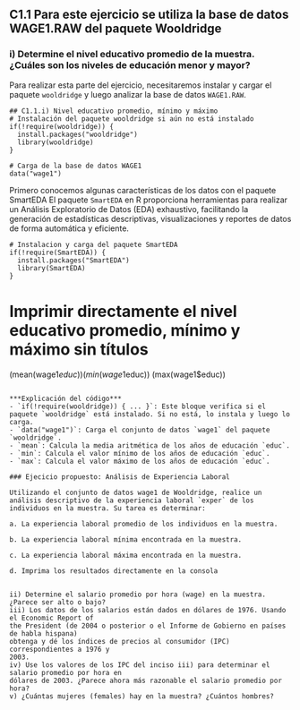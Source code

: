 ## C1.1 Para este ejercicio se utiliza la base de datos WAGE1.RAW del paquete Wooldridge
### i) Determine el nivel educativo promedio de la muestra. ¿Cuáles son los niveles de educación menor y mayor?

Para realizar esta parte del ejercicio, necesitaremos instalar y cargar el paquete `wooldridge` y luego analizar la base de datos `WAGE1.RAW`.
```
## C1.1.i) Nivel educativo promedio, mínimo y máximo
# Instalación del paquete wooldridge si aún no está instalado
if(!require(wooldridge)) {
  install.packages("wooldridge")
  library(wooldridge)
}
```
```
# Carga de la base de datos WAGE1
data("wage1")
```
Primero conocemos algunas características de los datos con el paquete SmartEDA
El paquete `SmartEDA` en R proporciona herramientas para realizar un Análisis Exploratorio de Datos (EDA) exhaustivo, facilitando la generación de estadísticas descriptivas, visualizaciones y reportes de datos de forma automática y eficiente.
```
# Instalacion y carga del paquete SmartEDA
if(!require(SmartEDA)) {
  install.packages("SmartEDA")
  library(SmartEDA)
}
```
# Imprimir directamente el nivel educativo promedio, mínimo y máximo sin títulos
(mean(wage1$educ))
(min(wage1$educ))
(max(wage1$educ))
```

***Explicación del código***
- `if(!require(wooldridge)) { ... }`: Este bloque verifica si el paquete `wooldridge` está instalado. Si no está, lo instala y luego lo carga.
- `data("wage1")`: Carga el conjunto de datos `wage1` del paquete `wooldridge`.
- `mean`: Calcula la media aritmética de los años de educación `educ`.
- `min`: Calcula el valor mínimo de los años de educación `educ`.
- `max`: Calcula el valor máximo de los años de educación `educ`.

### Ejecicio propuesto: Análisis de Experiencia Laboral

Utilizando el conjunto de datos wage1 de Wooldridge, realice un análisis descriptivo de la experiencia laboral `exper` de los individuos en la muestra. Su tarea es determinar:

a. La experiencia laboral promedio de los individuos en la muestra.

b. La experiencia laboral mínima encontrada en la muestra.

c. La experiencia laboral máxima encontrada en la muestra.

d. Imprima los resultados directamente en la consola


ii) Determine el salario promedio por hora (wage) en la muestra. ¿Parece ser alto o bajo?
iii) Los datos de los salarios están dados en dólares de 1976. Usando el Economic Report of
the President (de 2004 o posterior o el Informe de Gobierno en países de habla hispana)
obtenga y dé los índices de precios al consumidor (IPC) correspondientes a 1976 y
2003.
iv) Use los valores de los IPC del inciso iii) para determinar el salario promedio por hora en
dólares de 2003. ¿Parece ahora más razonable el salario promedio por hora?
v) ¿Cuántas mujeres (females) hay en la muestra? ¿Cuántos hombres?
